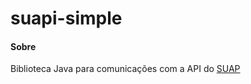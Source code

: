# suapi-simple
#### Sobre
Biblioteca Java para comunicações com a API do [SUAP](https://suap.ifrn.edu.br/)
